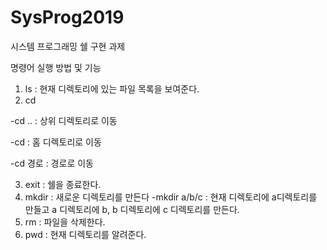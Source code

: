 # SysProg2019

시스템 프로그래밍 쉘 구현 과제

명령어 실행 방법 및 기능
1. ls : 현재 디렉토리에 있는 파일 목록을 보여준다.
2. cd

  -cd .. : 상위 디렉토리로 이동
  
  -cd : 홈 디렉토리로 이동
  
  -cd 경로 : 경로로 이동
  
3. exit : 쉘을 종료한다.
4. mkdir : 새로운 디렉토리를 만든다
  -mkdir a/b/c : 현재 디렉토리에 a디렉토리를 만들고 a 디렉토리에 b, b 디렉토리에 c 디렉토리를 만든다.
5. rm : 파일을 삭제한다.
6. pwd : 현재 디렉토리를 알려준다.
